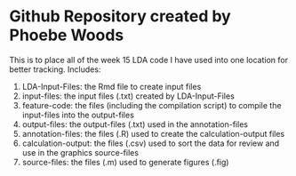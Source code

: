 # Github Repository created by Phoebe Woods
This is to place all of the week 15 LDA code I have used into one location for better tracking.
Includes:
1. LDA-Input-Files: the Rmd file to create input files
2. input-files: the input files (.txt) created by LDA-Input-Files
3. feature-code: the files (including the compilation script) to compile the input-files into the output-files
4. output-files: the output-files (.txt) used in the annotation-files
5. annotation-files: the files (.R) used to create the calculation-output files
6. calculation-output: the files (.csv) used to sort the data for review and use in the graphics source-files
7. source-files: the files (.m) used to generate figures (.fig)
